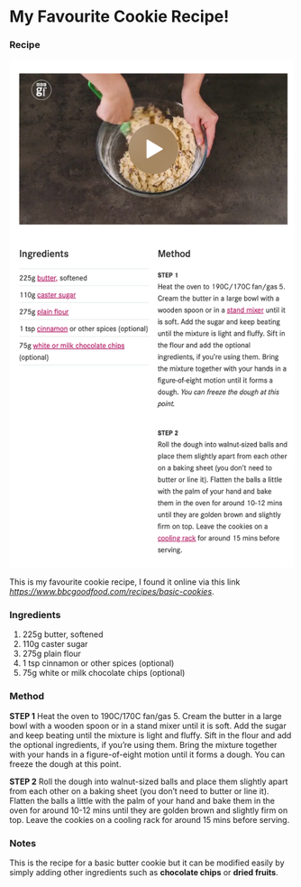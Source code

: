 # My Favourite Cookie Recipe!
### Recipe
![My Favourite Cookie Recipe!](recipe.png "Basic Cookie")

This is my favourite cookie recipe, I found it online via this link *https://www.bbcgoodfood.com/recipes/basic-cookies*. 

### Ingredients
1. 225g butter, softened
2. 110g caster sugar
3. 275g plain flour
4. 1 tsp cinnamon or other spices (optional)
5. 75g white or milk chocolate chips (optional)

### Method
**STEP 1**
Heat the oven to 190C/170C fan/gas 5. Cream the butter in a large bowl with a wooden spoon or in a stand mixer until it is soft. Add the sugar and keep beating until the mixture is light and fluffy. Sift in the flour and add the optional ingredients, if you’re using them. Bring the mixture together with your hands in a figure-of-eight motion until it forms a dough. You can freeze the dough at this point.

**STEP 2**
Roll the dough into walnut-sized balls and place them slightly apart from each other on a baking sheet (you don’t need to butter or line it). Flatten the balls a little with the palm of your hand and bake them in the oven for around 10-12 mins until they are golden brown and slightly firm on top. Leave the cookies on a cooling rack for around 15 mins before serving.

### Notes
This is the recipe for a basic butter cookie but it can be modified easily by simply adding other ingredients such as **chocolate chips** or **dried fruits**.


